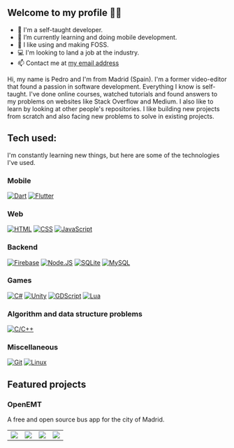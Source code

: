 ## Welcome to my profile 👋🏻

- 📖 I'm a self-taught developer.
- 🌱 I’m currently learning and doing mobile development.
- 👾 I like using and making FOSS.
- 💻 I'm looking to land a job at the industry.
- 📫 Contact me at [my email address](mailto:pedro_eisman@hotmail.com)

Hi, my name is Pedro and I'm from Madrid (Spain).
I'm a former video-editor that found a passion in software development.
Everything I know is self-taught. I've done online courses, watched tutorials and found answers to my problems on websites like Stack Overflow and Medium. I also like to learn by looking at other people's repositories.
I like building new projects from scratch and also facing new problems to solve in existing projects.

## Tech used:
I'm constantly learning new things, but here are some of the technologies I've used.

### Mobile
[![Dart](https://img.shields.io/badge/Dart-0083ff?style=for-the-badge&logo=dart&logoColor=white&labelColor=101010)](#)
[![Flutter](https://img.shields.io/badge/Flutter-00b2ff?style=for-the-badge&logo=flutter&logoColor=white&labelColor=101010)](#)

### Web
[![HTML](https://img.shields.io/badge/HTML-e48144?style=for-the-badge&logo=html5&logoColor=white&labelColor=101010)](#)
[![CSS](https://img.shields.io/badge/CSS-016ebc?style=for-the-badge&logo=css3&logoColor=white&labelColor=101010)](#)
[![JavaScript](https://img.shields.io/badge/JavaScript-FFCA28?style=for-the-badge&logo=javascript&logoColor=white&labelColor=101010)](#)

### Backend
[![Firebase](https://img.shields.io/badge/Firebase-ffb200?style=for-the-badge&logo=firebase&logoColor=white&labelColor=101010)](#)
[![Node.JS](https://img.shields.io/badge/Node.JS-339933?style=for-the-badge&logo=node.js&logoColor=white&labelColor=101010)](#)
[![SQLite](https://img.shields.io/badge/SQLite-4479A1?style=for-the-badge&logo=sqlite&logoColor=white&labelColor=101010)](#)
[![MySQL](https://img.shields.io/badge/MySQL-4479A1?style=for-the-badge&logo=mysql&logoColor=white&labelColor=101010)](#)

### Games
[![C#](https://img.shields.io/badge/C%23-5d01c6?style=for-the-badge&logo=csharp&logoColor=white&labelColor=101010)](#)
[![Unity](https://img.shields.io/badge/Unity-161616?style=for-the-badge&logo=unity&logoColor=white&labelColor=101010)](#)
[![GDScript](https://img.shields.io/badge/GDScript-016ebc?style=for-the-badge&logo=godotengine&logoColor=white&labelColor=101010)](#)
[![Lua](https://img.shields.io/badge/Lua-016ebc?style=for-the-badge&logo=lua&logoColor=white&labelColor=101010)](#)

### Algorithm and data structure problems
[![C/C++](https://img.shields.io/badge/C/C++-016ebc?style=for-the-badge&logo=cplusplus&logoColor=white&labelColor=101010)](#)

### Miscellaneous
[![Git](https://img.shields.io/badge/Git-ea6010?style=for-the-badge&logo=git&logoColor=white&labelColor=101010)](#)
[![Linux](https://img.shields.io/badge/Linux-eacd10?style=for-the-badge&logo=linux&logoColor=white&labelColor=101010)](#)

## Featured projects
### OpenEMT
A free and open source bus app for the city of Madrid.
<table>
  <tr>
    <td>
      <img src="https://user-images.githubusercontent.com/33253306/140313534-197e4a1b-992b-4974-b6ad-2b81173b24ef.png">
    </td>
    <td>
      <img src="https://user-images.githubusercontent.com/33253306/140313542-c27857b7-3871-4436-beb2-29e38cbfb7c3.png">
    </td>
    <td>
      <img src="https://user-images.githubusercontent.com/33253306/140313561-1c35f142-1988-4c18-9962-0efe1903bdf0.png">
    </td>
    <td>
      <img src="https://user-images.githubusercontent.com/33253306/140313569-41d4e0cd-bda4-4700-8fdb-3847c176c650.png">
    </td>
 </tr> 
</table>
